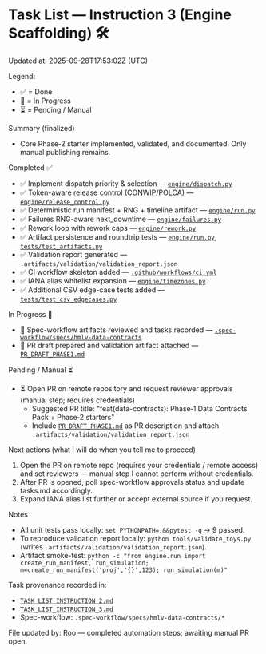 # Task List — Instruction 3 (Engine Scaffolding) 🛠️

Updated at: 2025-09-28T17:53:02Z (UTC)

Legend:
- ✅ = Done
- 🔄 = In Progress
- ⏳ = Pending / Manual

Summary (finalized)
- Core Phase‑2 starter implemented, validated, and documented. Only manual publishing remains.

Completed ✅
- ✅ Implement dispatch priority & selection — [`engine/dispatch.py`](engine/dispatch.py:1)
- ✅ Token-aware release control (CONWIP/POLCA) — [`engine/release_control.py`](engine/release_control.py:1)
- ✅ Deterministic run manifest + RNG + timeline artifact — [`engine/run.py`](engine/run.py:147)
- ✅ Failures RNG-aware next_downtime — [`engine/failures.py`](engine/failures.py:1)
- ✅ Rework loop with rework caps — [`engine/rework.py`](engine/rework.py:1)
- ✅ Artifact persistence and roundtrip tests — [`engine/run.py`](engine/run.py:209), [`tests/test_artifacts.py`](tests/test_artifacts.py:1)
- ✅ Validation report generated — `.artifacts/validation/validation_report.json`
- ✅ CI workflow skeleton added — [`.github/workflows/ci.yml`](.github/workflows/ci.yml:1)
- ✅ IANA alias whitelist expansion — [`engine/timezones.py`](engine/timezones.py:1)
- ✅ Additional CSV edge-case tests added — [`tests/test_csv_edgecases.py`](tests/test_csv_edgecases.py:1)

In Progress 🔄
- 🔄 Spec-workflow artifacts reviewed and tasks recorded — [`.spec-workflow/specs/hmlv-data-contracts`](.spec-workflow/specs/hmlv-data-contracts:1)
- 🔄 PR draft prepared and validation artifact attached — [`PR_DRAFT_PHASE1.md`](PR_DRAFT_PHASE1.md:1)

Pending / Manual ⏳
- ⏳ Open PR on remote repository and request reviewer approvals (manual step; requires credentials)
  - Suggested PR title: "feat(data-contracts): Phase‑1 Data Contracts Pack + Phase‑2 starters"
  - Include [`PR_DRAFT_PHASE1.md`](PR_DRAFT_PHASE1.md:1) as PR description and attach `.artifacts/validation/validation_report.json`

Next actions (what I will do when you tell me to proceed)
1. Open the PR on remote repo (requires your credentials / remote access) and set reviewers — manual step I cannot perform without credentials.
2. After PR is opened, poll spec-workflow approvals status and update tasks.md accordingly.
3. Expand IANA alias list further or accept external source if you request.

Notes
- All unit tests pass locally: `set PYTHONPATH=.&&pytest -q` → 9 passed.
- To reproduce validation report locally: `python tools/validate_toys.py` (writes `.artifacts/validation/validation_report.json`).
- Artifact smoke-test: `python -c "from engine.run import create_run_manifest, run_simulation; m=create_run_manifest('proj','{}',123); run_simulation(m)"`

Task provenance recorded in:
- [`TASK_LIST_INSTRUCTION_2.md`](TASK_LIST_INSTRUCTION_2.md:1)
- [`TASK_LIST_INSTRUCTION_3.md`](TASK_LIST_INSTRUCTION_3.md:1)
- Spec-workflow: `.spec-workflow/specs/hmlv-data-contracts/*`

File updated by: Roo — completed automation steps; awaiting manual PR open.